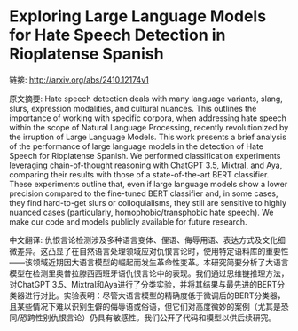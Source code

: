 # Exploring Large Language Models for Hate Speech Detection in Rioplatense Spanish

链接: http://arxiv.org/abs/2410.12174v1

原文摘要:
Hate speech detection deals with many language variants, slang, slurs,
expression modalities, and cultural nuances. This outlines the importance of
working with specific corpora, when addressing hate speech within the scope of
Natural Language Processing, recently revolutionized by the irruption of Large
Language Models. This work presents a brief analysis of the performance of
large language models in the detection of Hate Speech for Rioplatense Spanish.
We performed classification experiments leveraging chain-of-thought reasoning
with ChatGPT 3.5, Mixtral, and Aya, comparing their results with those of a
state-of-the-art BERT classifier. These experiments outline that, even if large
language models show a lower precision compared to the fine-tuned BERT
classifier and, in some cases, they find hard-to-get slurs or colloquialisms,
they still are sensitive to highly nuanced cases (particularly,
homophobic/transphobic hate speech). We make our code and models publicly
available for future research.

中文翻译:
仇恨言论检测涉及多种语言变体、俚语、侮辱用语、表达方式及文化细微差异。这凸显了在自然语言处理领域应对仇恨言论时，使用特定语料库的重要性——该领域近期因大语言模型的崛起而发生革命性变革。本研究简要分析了大语言模型在检测里奥普拉滕西西班牙语仇恨言论中的表现。我们通过思维链推理方法，对ChatGPT 3.5、Mixtral和Aya进行了分类实验，并将其结果与最先进的BERT分类器进行对比。实验表明：尽管大语言模型的精确度低于微调后的BERT分类器，且某些情况下难以识别生僻的侮辱语或俗语，但它们对高度微妙的案例（尤其是恐同/恐跨性别仇恨言论）仍具有敏感性。我们公开了代码和模型以供后续研究。
